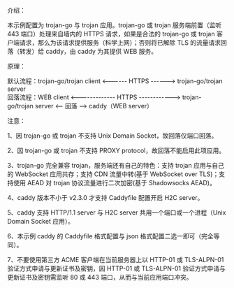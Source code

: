 介绍：

本示例配置为 trojan-go 与 trojan 应用。trojan-go 或 trojan 服务端前置（监听 443 端口）处理来自墙内的 HTTPS 请求，如果是合法的 trojan-go 或 trojan 客户端请求，那么为该请求提供服务（科学上网）；否则将已解除 TLS 的流量请求回落（转发）给 caddy，由 caddy 为其提供 WEB 服务。

原理：

默认流程：trojan-go/trojan client <------ HTTPS ------> trojan-go/trojan server  
回落流程：WEB client <------------- HTTPS ------------> trojan-go/trojan server <-- 回落 --> caddy（WEB server）

注意：

1、因 trojan-go 或 trojan 不支持 Unix Domain Socket，故回落仅端口回落。

2、因 trojan-go 或 trojan 不支持 PROXY protocol，故回落不能启用此项应用。

3、trojan-go 完全兼容 trojan，服务端还有自己的特色：支持 trojan 应用与自己的 WebSocket 应用共存；支持 CDN 流量中转(基于 WebSocket over TLS)；支持使用 AEAD 对 trojan 协议流量进行二次加密(基于 Shadowsocks AEAD)。

4、caddy 版本不小于 v2.3.0 才支持 Caddyfile 配置开启 H2C server。

5、caddy 支持 HTTP/1.1 server 与 H2C server 共用一个端口或一个进程（Unix Domain Socket 应用）。

6、本示例 caddy 的 Caddyfile 格式配置与 json 格式配置二选一即可（完全等同）。

7、不要使用第三方 ACME 客户端在当前服务器上以 HTTP-01 或 TLS-ALPN-01 验证方式申请与更新证书及密钥，因 HTTP-01 或 TLS-ALPN-01 验证方式申请与更新证书及密钥需监听 80 或 443 端口，从而与当前应用端口冲突。
